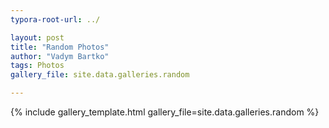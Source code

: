 ```yaml
---
typora-root-url: ../

layout: post
title: "Random Photos"
author: "Vadym Bartko"
tags: Photos
gallery_file: site.data.galleries.random

---
```


{% include gallery_template.html gallery_file=site.data.galleries.random %}	